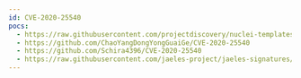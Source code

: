```yaml
---
id: CVE-2020-25540
pocs:
  - https://raw.githubusercontent.com/projectdiscovery/nuclei-templates/master/cves/2020/CVE-2020-25540.yaml
  - https://github.com/ChaoYangDongYongGuaiGe/CVE-2020-25540
  - https://github.com/Schira4396/CVE-2020-25540
  - https://raw.githubusercontent.com/jaeles-project/jaeles-signatures/master/cves/thinkadmin-path-traversal-cve-2020-25540.yaml
---
```

